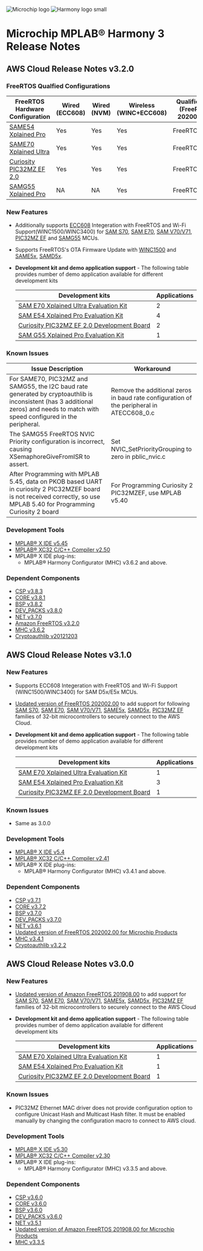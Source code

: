 ![Microchip logo](https://raw.githubusercontent.com/wiki/Microchip-MPLAB-Harmony/Microchip-MPLAB-Harmony.github.io/images/microchip_logo.png)
![Harmony logo small](https://raw.githubusercontent.com/wiki/Microchip-MPLAB-Harmony/Microchip-MPLAB-Harmony.github.io/images/microchip_mplab_harmony_logo_small.png)

# Microchip MPLAB® Harmony 3 Release Notes

## AWS Cloud Release Notes v3.2.0

### FreeRTOS Qualfied Configurations

|FreeRTOS Hardware Configuration                             | Wired (ECC608) | Wired (NVM) |  Wireless (WINC+ECC608) | Qualification (FreeRTOS 202002.00) |
|-------------------------------------------------------------| --------------|-------------|-------------------------|--------------------------------------|
| [SAME54 Xplained Pro](https://devices.amazonaws.com/detail/a3G0h0000077I6kEAE/SAM-E54-Xplained-Pro)                                        | Yes            |  Yes        | Yes      | FreeRTOS+OTA  |    
| [SAME70 Xplained Ultra](https://devices.amazonaws.com/detail/a3G0h0000077I6TEAU/SAM-E70-Xplained-Ultra-Evaluation-Kit)                                      | Yes            |  Yes        | Yes      | FreeRTOS    |
| [Curiosity PIC32MZ EF 2.0](https://devices.amazonaws.com/detail/a3G0h0000077I69EAE/Curiosity-PIC32MZ-EF-2.0-Development-Board)                                  | Yes            |  Yes        | Yes      | FreeRTOS      |
| [SAMG55 Xplained Pro](https://devices.amazonaws.com/detail/a3G0h000007dnluEAA/SAMG55)                                        | NA             |  NA         | Yes      | FreeRTOS      |


### New Features
- Additionally supports [ECC608](https://www.microchip.com/wwwproducts/en/ATECC608A) Integeration with FreeRTOS and Wi-Fi Support(WINC1500/WINC3400) for 
[SAM S70](https://www.microchip.com/design-centers/32-bit/sam-32-bit-mcus/sam-s-mcus),
[SAM E70](https://www.microchip.com/design-centers/32-bit/sam-32-bit-mcus/sam-e-mcus),
[SAM V70/V71](https://www.microchip.com/design-centers/32-bit/sam-32-bit-mcus/sam-v-mcus),
[PIC32MZ EF](https://www.microchip.com/design-centers/32-bit/pic-32-bit-mcus/pic32mz-ef-family) and 
[SAMG55](https://www.microchip.com/wwwproducts/en/ATSAMG55) MCUs.
- Supports FreeRTOS's OTA Firmware Update with [WINC1500](https://www.microchip.com/wwwproducts/en/ATwinc1500) and [SAME5x](https://www.microchip.com/design-centers/32-bit/sam-32-bit-mcus/sam-e-mcus),
[SAMD5x](https://www.microchip.com/design-centers/32-bit/sam-32-bit-mcus/sam-d-mcus).


- **Development kit and demo application support** - The following table provides number of demo application available for different development kits

	| Development kits                                                                                                                  | Applications |
	| --------------------------------------------------------------------------------------------------------------------------------- | ---          |
	| [SAM E70 Xplained Ultra Evaluation Kit](https://www.microchip.com/DevelopmentTools/ProductDetails.aspx?PartNO=ATSAME70-XULT)      |  2           |
	| [SAM E54 Xplained Pro Evaluation Kit](https://www.microchip.com/developmenttools/ProductDetails/atsame54-xpro)                    |  4           |
	| [Curiosity PIC32MZ EF 2.0 Development Board](https://www.microchip.com/Developmenttools/ProductDetails/DM320209)                  |  2           |
	| [SAM G55 Xplained Pro Evaluation Kit](https://www.microchip.com/DevelopmentTools/ProductDetails/PartNO/ATSAMG55-XPRO)                  |  1           |

### Known Issues

|Issue Description                                                                                                                  | Workaround |
--------------------------------------------------------------------------------------------------------------------------------- | ---          |
|For SAME70, PIC32MZ and SAMG55, the I2C baud rate generated by cryptoauthlib is inconsistent (has 3 additional zeros) and  needs to match with speed configured in the peripheral.     |Remove the additional zeros in baud rate configuration  of the peripheral in ATECC608_0.c |
|The SAMG55 FreeRTOS NVIC Priority configuration is incorrect, causing XSemaphoreGiveFromISR to assert.                   |  Set NVIC_SetPriorityGrouping to zero in pblic_nvic.c           |
|After Programming with MPLAB 5.45, data on PKOB based UART in curiosity 2 PIC32MZEF board is not received correctly, so use MPLAB 5.40 for Programming Curiosity 2 board                 | For Programming Curiosity 2 PIC32MZEF, use MPLAB v5.40            |


### Development Tools
* [MPLAB® X IDE v5.45](https://www.microchip.com/mplab/mplab-x-ide)
* [MPLAB® XC32 C/C++ Compiler v2.50](https://www.microchip.com/mplab/compilers)
* MPLAB® X IDE plug-ins:
    * MPLAB® Harmony Configurator (MHC) v3.6.2 and above.


### Dependent Components

* [CSP v3.8.3](https://github.com/Microchip-MPLAB-Harmony/csp/tree/v3.8.3)
* [CORE v3.8.1](https://github.com/Microchip-MPLAB-Harmony/core/tree/v3.8.1)
* [BSP v3.8.2](https://github.com/Microchip-MPLAB-Harmony/bsp/tree/v3.8.2)
* [DEV_PACKS v3.8.0](https://github.com/Microchip-MPLAB-Harmony/dev_packs/tree/v3.8.0)
* [NET v3.7.0](https://github.com/Microchip-MPLAB-Harmony/net/tree/v3.7.0)
* [Amazon FreeRTOS v3.2.0](https://github.com/MicrochipTech/amazon-freertos/tree/v3.2.0)
* [MHC v3.6.2](https://github.com/Microchip-MPLAB-Harmony/mhc/tree/v3.6.2)
* [Cryptoauthlib v20121203](https://github.com/MicrochipTech/cryptoauthlib/tree/20201203)


## AWS Cloud Release Notes v3.1.0

### New Features
- Supports ECC608 Integeration with FreeRTOS and Wi-Fi Support (WINC1500/WINC3400) for  SAM D5x/E5x MCUs.
- [Updated version of FreeRTOS 202002.00](https://github.com/MicrochipTech/amazon-freertos/tree/v3.1.0) to add support for following
[SAM S70](https://www.microchip.com/design-centers/32-bit/sam-32-bit-mcus/sam-s-mcus),
[SAM E70](https://www.microchip.com/design-centers/32-bit/sam-32-bit-mcus/sam-e-mcus),
[SAM V70/V71](https://www.microchip.com/design-centers/32-bit/sam-32-bit-mcus/sam-v-mcus),
[SAME5x](https://www.microchip.com/design-centers/32-bit/sam-32-bit-mcus/sam-e-mcus),
[SAMD5x](https://www.microchip.com/design-centers/32-bit/sam-32-bit-mcus/sam-d-mcus),
[PIC32MZ EF](https://www.microchip.com/design-centers/32-bit/pic-32-bit-mcus/pic32mz-ef-family) families of 32-bit microcontrollers to securely connect to the AWS Cloud.



- **Development kit and demo application support** - The following table provides number of demo application available for different development kits

	| Development kits                                                                                                                  | Applications |
	| --------------------------------------------------------------------------------------------------------------------------------- | ---          |
	| [SAM E70 Xplained Ultra Evaluation Kit](https://www.microchip.com/DevelopmentTools/ProductDetails.aspx?PartNO=ATSAME70-XULT)      |  1           |
	| [SAM E54 Xplained Pro Evaluation Kit](https://www.microchip.com/developmenttools/ProductDetails/atsame54-xpro)                    |  3           |
	| [Curiosity PIC32MZ EF 2.0 Development Board](https://www.microchip.com/Developmenttools/ProductDetails/DM320209)                  |  1           |


### Known Issues
* Same as 3.0.0

### Development Tools
* [MPLAB® X IDE v5.4](https://www.microchip.com/mplab/mplab-x-ide)
* [MPLAB® XC32 C/C++ Compiler v2.41](https://www.microchip.com/mplab/compilers)
* MPLAB® X IDE plug-ins:
    * MPLAB® Harmony Configurator (MHC) v3.4.1 and above.


### Dependent Components
* [CSP v3.7.1](https://github.com/Microchip-MPLAB-Harmony/csp/tree/v3.7.1)
* [CORE v3.7.2](https://github.com/Microchip-MPLAB-Harmony/core/tree/v3.7.2)
* [BSP v3.7.0](https://github.com/Microchip-MPLAB-Harmony/bsp/tree/v3.7.0)
* [DEV_PACKS v3.7.0](https://github.com/Microchip-MPLAB-Harmony/dev_packs/tree/v3.7.0)
* [NET v3.6.1](https://github.com/Microchip-MPLAB-Harmony/net/tree/v3.6.1)
* [Updated version of FreeRTOS 202002.00 for Microchip Products](https://github.com/MicrochipTech/amazon-freertos/tree/v3.1.0)
* [MHC v3.4.1](https://github.com/Microchip-MPLAB-Harmony/mhc/tree/v3.4.1)
* [Cryptoauthlib v3.2.2](https://github.com/MicrochipTech/cryptoauthlib)


## AWS Cloud Release Notes v3.0.0

### New Features
- [Updated version of Amazon FreeRTOS 201908.00](https://github.com/MicrochipTech/amazon-freertos/tree/v3.0.0) to add support for [SAM S70](https://www.microchip.com/design-centers/32-bit/sam-32-bit-mcus/sam-s-mcus),
[SAM E70](https://www.microchip.com/design-centers/32-bit/sam-32-bit-mcus/sam-e-mcus),
[SAM V70/V71](https://www.microchip.com/design-centers/32-bit/sam-32-bit-mcus/sam-v-mcus),
[SAME5x](https://www.microchip.com/design-centers/32-bit/sam-32-bit-mcus/sam-e-mcus),
[SAMD5x](https://www.microchip.com/design-centers/32-bit/sam-32-bit-mcus/sam-d-mcus),
[PIC32MZ EF](https://www.microchip.com/design-centers/32-bit/pic-32-bit-mcus/pic32mz-ef-family) families of 32-bit microcontrollers to securely connect to the AWS Cloud

- **Development kit and demo application support** - The following table provides number of demo application available for different development kits

	| Development kits                                                                                                                  | Applications |
	| --------------------------------------------------------------------------------------------------------------------------------- | ---          |
	| [SAM E70 Xplained Ultra Evaluation Kit](https://www.microchip.com/DevelopmentTools/ProductDetails.aspx?PartNO=ATSAME70-XULT)      |  1           |
	| [SAM E54 Xplained Pro Evaluation Kit](https://www.microchip.com/developmenttools/ProductDetails/atsame54-xpro)                    |  1           |
	| [Curiosity PIC32MZ EF 2.0 Development Board](https://www.microchip.com/Developmenttools/ProductDetails/DM320209)                  |  1           |


### Known Issues
* PIC32MZ Ethernet MAC driver does not provide configuration option to configure Unicast Hash and Multicast Hash filter. It must be enabled manually by changing the configuration macro to connect to AWS cloud. 

### Development Tools
* [MPLAB® X IDE v5.30](https://www.microchip.com/mplab/mplab-x-ide)
* [MPLAB® XC32 C/C++ Compiler v2.30](https://www.microchip.com/mplab/compilers)
* MPLAB® X IDE plug-ins:
    * MPLAB® Harmony Configurator (MHC) v3.3.5 and above.

### Dependent Components
* [CSP v3.6.0](https://github.com/Microchip-MPLAB-Harmony/csp/tree/v3.6.0)
* [CORE v3.6.0](https://github.com/Microchip-MPLAB-Harmony/core/tree/v3.6.0)
* [BSP v3.6.0](https://github.com/Microchip-MPLAB-Harmony/bsp/tree/v3.6.0)
* [DEV_PACKS v3.6.0](https://github.com/Microchip-MPLAB-Harmony/dev_packs/tree/v3.6.0)
* [NET v3.5.1](https://github.com/Microchip-MPLAB-Harmony/net/tree/v3.5.1)
* [Updated version of Amazon FreeRTOS 201908.00 for Microchip Products](https://github.com/MicrochipTech/amazon-freertos/tree/v3.0.0)
* [MHC v3.3.5](https://github.com/Microchip-MPLAB-Harmony/mhc/tree/v3.3.5)

